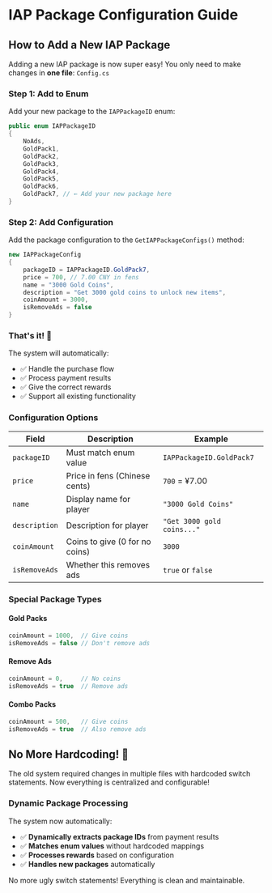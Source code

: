 # IAP Package Configuration Guide

## How to Add a New IAP Package

Adding a new IAP package is now super easy! You only need to make changes in **one file**: `Config.cs`

### Step 1: Add to Enum
Add your new package to the `IAPPackageID` enum:

```csharp
public enum IAPPackageID
{
    NoAds,
    GoldPack1,
    GoldPack2,
    GoldPack3,
    GoldPack4,
    GoldPack5,
    GoldPack6,
    GoldPack7, // ← Add your new package here
}
```

### Step 2: Add Configuration
Add the package configuration to the `GetIAPPackageConfigs()` method:

```csharp
new IAPPackageConfig
{
    packageID = IAPPackageID.GoldPack7,
    price = 700, // 7.00 CNY in fens
    name = "3000 Gold Coins",
    description = "Get 3000 gold coins to unlock new items",
    coinAmount = 3000,
    isRemoveAds = false
}
```

### That's it! 🎉

The system will automatically:
- ✅ Handle the purchase flow
- ✅ Process payment results
- ✅ Give the correct rewards
- ✅ Support all existing functionality

### Configuration Options

| Field | Description | Example |
|-------|-------------|---------|
| `packageID` | Must match enum value | `IAPPackageID.GoldPack7` |
| `price` | Price in fens (Chinese cents) | `700` = ¥7.00 |
| `name` | Display name for player | `"3000 Gold Coins"` |
| `description` | Description for player | `"Get 3000 gold coins..."` |
| `coinAmount` | Coins to give (0 for no coins) | `3000` |
| `isRemoveAds` | Whether this removes ads | `true` or `false` |

### Special Package Types

#### Gold Packs
```csharp
coinAmount = 1000,  // Give coins
isRemoveAds = false // Don't remove ads
```

#### Remove Ads
```csharp
coinAmount = 0,     // No coins
isRemoveAds = true  // Remove ads
```

#### Combo Packs
```csharp
coinAmount = 500,   // Give coins
isRemoveAds = true  // Also remove ads
```

## No More Hardcoding! 🚀

The old system required changes in multiple files with hardcoded switch statements. Now everything is centralized and configurable!

### Dynamic Package Processing

The system now automatically:
- ✅ **Dynamically extracts package IDs** from payment results
- ✅ **Matches enum values** without hardcoded mappings
- ✅ **Processes rewards** based on configuration
- ✅ **Handles new packages** automatically

No more ugly switch statements! Everything is clean and maintainable.